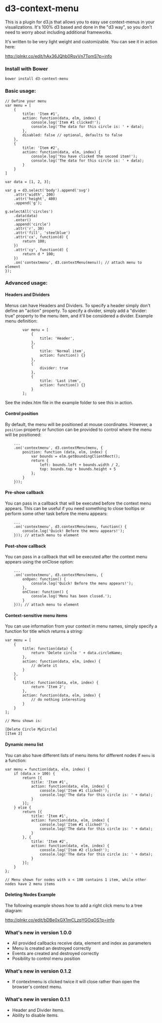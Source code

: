 # d3-context-menu

This is a plugin for d3.js that allows you to easy use context-menus in your visualizations. It's 100% d3 based and done in the "d3 way", so you don't need to worry about including additional frameworks.

It's written to be very light weight and customizable. You can see it in action here:

http://plnkr.co/edit/hAx36JQhb0RsvVn7TomS?p=info

### Install with Bower

```
bower install d3-context-menu
```

### Basic usage:

```
// Define your menu
var menu = [
	{
		title: 'Item #1',
		action: function(data, elm, index) {
			console.log('Item #1 clicked!');
			console.log('The data for this circle is: ' + data);
		},
		disabled: false // optional, defaults to false
	},
	{
		title: 'Item #2',
		action: function(data, elm, index) {
			console.log('You have clicked the second item!');
			console.log('The data for this circle is: ' + data);
		}
	}
]

var data = [1, 2, 3];

var g = d3.select('body').append('svg')
	.attr('width', 200)
	.attr('height', 400)
	.append('g');

g.selectAll('circles')
	.data(data)
	.enter()
	.append('circle')
	.attr('r', 30)
	.attr('fill', 'steelblue')
	.attr('cx', function(d) {
		return 100;
	})
	.attr('cy', function(d) {
		return d * 100;
	})
	.on('contextmenu', d3.contextMenu(menu)); // attach menu to element
});
```

### Advanced usage:

#### Headers and Dividers

Menus can have Headers and Dividers. To specify a header simply don't define an "action" property. To specify a divider, simply add a "divider: true" property to the menu item, and it'll be considered a divider. Example menu definition:

```
		var menu = [
			{
				title: 'Header',
			},
			{
				title: 'Normal item',
				action: function() {}
			},
			{
				divider: true
			},
			{
				title: 'Last item',
				action: function() {}
			}
		];

```

See the index.htm file in the example folder to see this in action.

#### Control position

By default, the menu will be positioned at mouse coordinates. However, a `position` property or function can be provided to control where the menu will be positioned:

```
    ...
    .on('contextmenu', d3.contextMenu(menu, {
        position: function (data, elm, index) {
            var bounds = elm.getBoundingClientRect();
            return {
                left: bounds.left + bounds.width / 2,
                top: bounds.top + bounds.height + 5
            };
        }
    }));

```

#### Pre-show callback

You can pass in a callback that will be executed before the context menu appears. This can be useful if you need something to close tooltips or perform some other task before the menu appears:

```
    ...
    .on('contextmenu', d3.contextMenu(menu, function() {
        console.log('Quick! Before the menu appears!');
    })); // attach menu to element

```

#### Post-show callback

You can pass in a callback that will be executed after the context menu appears using the onClose option:

```
    ...
    .on('contextmenu', d3.contextMenu(menu, {
    	onOpen: function() {
    		console.log('Quick! Before the menu appears!');
    	},
    	onClose: function() {
    		console.log('Menu has been closed.');
    	}
    })); // attach menu to element

```

#### Context-sensitive menu items

You can use information from your context in menu names, simply specify a function for title which returns a string:

```
var menu = [
	{
		title: function(data) {
			return 'Delete circle ' + data.circleName;
		},
		action: function(data, elm, index) {
			// delete it
		}
	},
	{
		title: function(data, elm, index) {
			return 'Item 2';
		},
		action: function(data, elm, index) {
			// do nothing interesting
		}
	}
];

// Menu shown is:

[Delete Circle MyCircle]
[Item 2]
```
	
#### Dynamic menu list

You can also have different lists of menu items for different nodes if `menu` is a function:

```
var menu = function(data, elm, index) {
	if (data.x > 100) {
		return [{
			title: 'Item #1',
			action: function(data, elm, index) {
				console.log('Item #1 clicked!');
				console.log('The data for this circle is: ' + data);
			}
		}];
	} else {
		return [{
			title: 'Item #1',
			action: function(data, elm, index) {
				console.log('Item #1 clicked!');
				console.log('The data for this circle is: ' + data);
			}
		}, {
			title: 'Item #2',
			action: function(data, elm, index) {
				console.log('Item #2 clicked!');
				console.log('The data for this circle is: ' + data);
			}
		}];
	}
};

// Menu shown for nodes with x < 100 contains 1 item, while other nodes have 2 menu items

```
	
#### Deleting Nodes Example

The following example shows how to add a right click menu to a tree diagram:

http://plnkr.co/edit/bDBe0xGX1mCLzqYGOqOS?p=info

### What's new in version 1.0.0
* All provided callbacks receive data, element and index as parameters
* Menu is created an destroyed correctly
* Events are created and destroyed correctly
* Posibility to control menu position 

### What's new in version 0.1.2

* If contextmenu is clicked twice it will close rather than open the browser's context menu.

### What's new in version 0.1.1

* Header and Divider items.
* Ability to disable items.
